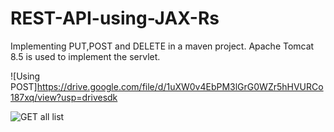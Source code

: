 # REST-API-using-JAX-Rs
Implementing PUT,POST and DELETE in a maven project. Apache Tomcat 8.5 is used to implement the servlet.

![Using POST]<https://drive.google.com/file/d/1uXW0v4EbPM3lGrG0WZr5hHVURCo187xq/view?usp=drivesdk>



![GET all list](https://drive.google.com/file/d/1LH9qtp9EPUB9-ZPgDJA6-7Q3izbY7Na2/view?usp=drivesdk)
